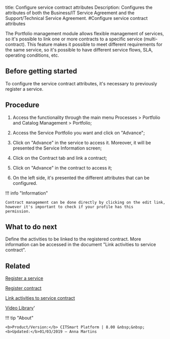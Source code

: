 title: Configure service contract attributes
Description: Configures the attributes of both the Business/IT Service Agreement and the Support/Technical Service Agreement.
#Configure service contract attributes

The Portfolio management module allows flexible management of services, so it's possible to link one or more contracts to a specific service (multi-contract). This feature makes it possible to meet different requirements for the same service, so it's possible to have different service flows, SLA, operating conditions, etc. 

Before getting started
--------------------------

To configure the service contract attributes, it's necessary to previously register a service.

Procedure
-------------

1.  Access the functionality through the main menu Processes \> Portfolio and
    Catalog Management \> Portfolio;

2.  Access the Service Portfolio you want and click on "Advance";

3.  Click on "Advance" in the service to access it. Moreover, it will be
    presented the Service Information screen;

4.  Click on the Contract tab and link a contract;

5.  Click on "Advance" in the contract to access it;

6.  On the left side, it's presented the different attributes that can be configured.


!!! info "Information"

    Contract management can be done directly by clicking on the edit link, however it's important to check if your profile has this         permission.


What to do next
----------------------

Define the activities to be linked to the registered contract. More information 
can be accessed in the document "Link activities to service contract".

## Related


[Register a service](/en-us/citsmart-esp-8/processes/portfolio-and-catalog/use/register-a-service.html)

[Register contract](/en-us/citsmart-esp-8/processes/portfolio-and-catalog/configuration/register-contract.html)

[Link activities to service contract](/en-us/citsmart-esp-8/processes/portfolio-and-catalog/use/link-activity-to-service-contract.html)


<i class='fa fa-youtube-play  fa-2x' style='color:#97ce17;vertical-align: middle;'> </i> [Video Library](https://www.youtube.com/playlist?list=PLB5qK2uzf2RPsG8HdkE7qEHB39yEI_T8y)'

!!! tip "About"

    <b>Product/Version:</b> CITSmart Platform | 8.00 &nbsp;&nbsp;
    <b>Updated:</b>01/03/2019 – Anna Martins

